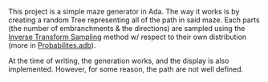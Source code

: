 This project is a simple maze generator in Ada.
The way it works is by creating a random Tree representing all of the path in said maze.
Each parts (the number of embranchments & the directions) are sampled using the [Inverse Transform Sampling](<https://en.wikipedia.org/wiki/Inverse_transform_sampling>) method w/ respect to their own distribution (more in [Probabilites.adb](<.src/model/probabilites.adb>)).

At the time of writing, the generation works, and the display is also implemented. However, for some reason, the path are not well defined.
